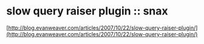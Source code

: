 <!--
id: 16735994
link: http://tumblr.atmos.org/post/16735994/slow-query-raiser-plugin-snax
slug: slow-query-raiser-plugin-snax
date: Mon Oct 22 2007 21:18:25 GMT-0700 (PDT)
publish: 2007-10-022
tags: 
title: slow query raiser plugin :: snax
-->


slow query raiser plugin :: snax
================================

[http://blog.evanweaver.com/articles/2007/10/22/slow-query-raiser-plugin/](http://blog.evanweaver.com/articles/2007/10/22/slow-query-raiser-plugin/)

